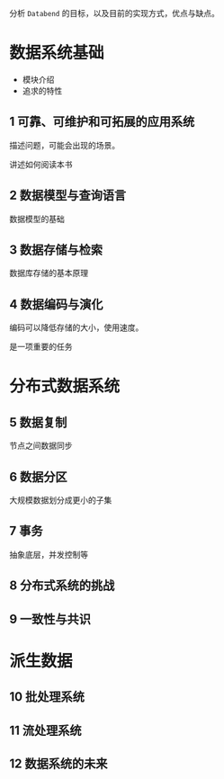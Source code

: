 
分析 `Databend` 的目标，以及目前的实现方式，优点与缺点。

# 数据系统基础

- 模块介绍
- 追求的特性


## 1 可靠、可维护和可拓展的应用系统

描述问题，可能会出现的场景。

讲述如何阅读本书

## 2 数据模型与查询语言

数据模型的基础

## 3 数据存储与检索

数据库存储的基本原理

## 4 数据编码与演化

编码可以降低存储的大小，使用速度。

是一项重要的任务

# 分布式数据系统

## 5 数据复制

节点之间数据同步

## 6 数据分区

大规模数据划分成更小的子集

## 7 事务

抽象底层，并发控制等

## 8 分布式系统的挑战



## 9 一致性与共识


# 派生数据

## 10 批处理系统

## 11 流处理系统

## 12 数据系统的未来

